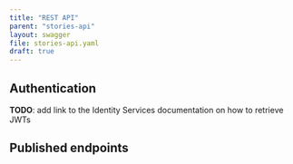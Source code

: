 ```yaml
---
title: "REST API"
parent: "stories-api"
layout: swagger
file: stories-api.yaml
draft: true
---
```


## Authentication

**TODO**: add link to the Identity Services documentation on how to retrieve JWTs

## Published endpoints
